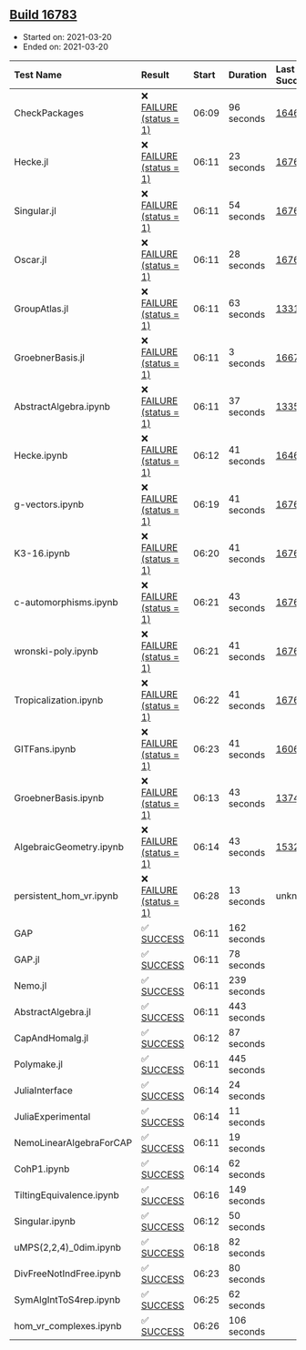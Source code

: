 ## [Build 16783](https://oscarci.mathematik.uni-kl.de/job/oscar/16783/)

* Started on: 2021-03-20
* Ended on: 2021-03-20

| Test Name    | Result | Start | Duration | Last Success | First Failure |
|:-------------|:-------|:------|:---------|:-------------|:--------------|
| CheckPackages | ❌ [FAILURE (status = 1)](https://oscarci.mathematik.uni-kl.de/job/oscar/16783/artifact/logs/build-16783/CheckPackages.log) | 06:09 | 96 seconds | [16463](https://oscarci.mathematik.uni-kl.de/job/oscar/16463/) | [16464](https://oscarci.mathematik.uni-kl.de/job/oscar/16464/) |
| Hecke.jl | ❌ [FAILURE (status = 1)](https://oscarci.mathematik.uni-kl.de/job/oscar/16783/artifact/logs/build-16783/Hecke.jl.log) | 06:11 | 23 seconds | [16760](https://oscarci.mathematik.uni-kl.de/job/oscar/16760/) | [16761](https://oscarci.mathematik.uni-kl.de/job/oscar/16761/) |
| Singular.jl | ❌ [FAILURE (status = 1)](https://oscarci.mathematik.uni-kl.de/job/oscar/16783/artifact/logs/build-16783/Singular.jl.log) | 06:11 | 54 seconds | [16760](https://oscarci.mathematik.uni-kl.de/job/oscar/16760/) | [16761](https://oscarci.mathematik.uni-kl.de/job/oscar/16761/) |
| Oscar.jl | ❌ [FAILURE (status = 1)](https://oscarci.mathematik.uni-kl.de/job/oscar/16783/artifact/logs/build-16783/Oscar.jl.log) | 06:11 | 28 seconds | [16760](https://oscarci.mathematik.uni-kl.de/job/oscar/16760/) | [16761](https://oscarci.mathematik.uni-kl.de/job/oscar/16761/) |
| GroupAtlas.jl | ❌ [FAILURE (status = 1)](https://oscarci.mathematik.uni-kl.de/job/oscar/16783/artifact/logs/build-16783/GroupAtlas.jl.log) | 06:11 | 63 seconds | [13311](https://oscarci.mathematik.uni-kl.de/job/oscar/13311/) | [13312](https://oscarci.mathematik.uni-kl.de/job/oscar/13312/) |
| GroebnerBasis.jl | ❌ [FAILURE (status = 1)](https://oscarci.mathematik.uni-kl.de/job/oscar/16783/artifact/logs/build-16783/GroebnerBasis.jl.log) | 06:11 | 3 seconds | [16676](https://oscarci.mathematik.uni-kl.de/job/oscar/16676/) | [16677](https://oscarci.mathematik.uni-kl.de/job/oscar/16677/) |
| AbstractAlgebra.ipynb | ❌ [FAILURE (status = 1)](https://oscarci.mathematik.uni-kl.de/job/oscar/16783/artifact/logs/build-16783/AbstractAlgebra.ipynb.log) | 06:11 | 37 seconds | [13355](https://oscarci.mathematik.uni-kl.de/job/oscar/13355/) | [13356](https://oscarci.mathematik.uni-kl.de/job/oscar/13356/) |
| Hecke.ipynb | ❌ [FAILURE (status = 1)](https://oscarci.mathematik.uni-kl.de/job/oscar/16783/artifact/logs/build-16783/Hecke.ipynb.log) | 06:12 | 41 seconds | [16463](https://oscarci.mathematik.uni-kl.de/job/oscar/16463/) | [16464](https://oscarci.mathematik.uni-kl.de/job/oscar/16464/) |
| g-vectors.ipynb | ❌ [FAILURE (status = 1)](https://oscarci.mathematik.uni-kl.de/job/oscar/16783/artifact/logs/build-16783/g-vectors.ipynb.log) | 06:19 | 41 seconds | [16760](https://oscarci.mathematik.uni-kl.de/job/oscar/16760/) | [16761](https://oscarci.mathematik.uni-kl.de/job/oscar/16761/) |
| K3-16.ipynb | ❌ [FAILURE (status = 1)](https://oscarci.mathematik.uni-kl.de/job/oscar/16783/artifact/logs/build-16783/K3-16.ipynb.log) | 06:20 | 41 seconds | [16760](https://oscarci.mathematik.uni-kl.de/job/oscar/16760/) | [16761](https://oscarci.mathematik.uni-kl.de/job/oscar/16761/) |
| c-automorphisms.ipynb | ❌ [FAILURE (status = 1)](https://oscarci.mathematik.uni-kl.de/job/oscar/16783/artifact/logs/build-16783/c-automorphisms.ipynb.log) | 06:21 | 43 seconds | [16760](https://oscarci.mathematik.uni-kl.de/job/oscar/16760/) | [16761](https://oscarci.mathematik.uni-kl.de/job/oscar/16761/) |
| wronski-poly.ipynb | ❌ [FAILURE (status = 1)](https://oscarci.mathematik.uni-kl.de/job/oscar/16783/artifact/logs/build-16783/wronski-poly.ipynb.log) | 06:21 | 41 seconds | [16760](https://oscarci.mathematik.uni-kl.de/job/oscar/16760/) | [16761](https://oscarci.mathematik.uni-kl.de/job/oscar/16761/) |
| Tropicalization.ipynb | ❌ [FAILURE (status = 1)](https://oscarci.mathematik.uni-kl.de/job/oscar/16783/artifact/logs/build-16783/Tropicalization.ipynb.log) | 06:22 | 41 seconds | [16760](https://oscarci.mathematik.uni-kl.de/job/oscar/16760/) | [16761](https://oscarci.mathematik.uni-kl.de/job/oscar/16761/) |
| GITFans.ipynb | ❌ [FAILURE (status = 1)](https://oscarci.mathematik.uni-kl.de/job/oscar/16783/artifact/logs/build-16783/GITFans.ipynb.log) | 06:23 | 41 seconds | [16068](https://oscarci.mathematik.uni-kl.de/job/oscar/16068/) | [16069](https://oscarci.mathematik.uni-kl.de/job/oscar/16069/) |
| GroebnerBasis.ipynb | ❌ [FAILURE (status = 1)](https://oscarci.mathematik.uni-kl.de/job/oscar/16783/artifact/logs/build-16783/GroebnerBasis.ipynb.log) | 06:13 | 43 seconds | [13748](https://oscarci.mathematik.uni-kl.de/job/oscar/13748/) | [13749](https://oscarci.mathematik.uni-kl.de/job/oscar/13749/) |
| AlgebraicGeometry.ipynb | ❌ [FAILURE (status = 1)](https://oscarci.mathematik.uni-kl.de/job/oscar/16783/artifact/logs/build-16783/AlgebraicGeometry.ipynb.log) | 06:14 | 43 seconds | [15322](https://oscarci.mathematik.uni-kl.de/job/oscar/15322/) | [15323](https://oscarci.mathematik.uni-kl.de/job/oscar/15323/) |
| persistent_hom_vr.ipynb | ❌ [FAILURE (status = 1)](https://oscarci.mathematik.uni-kl.de/job/oscar/16783/artifact/logs/build-16783/persistent_hom_vr.ipynb.log) | 06:28 | 13 seconds | unknown | unknown |
| GAP | ✅ [SUCCESS](https://oscarci.mathematik.uni-kl.de/job/oscar/16783/artifact/logs/build-16783/GAP.log) | 06:11 | 162 seconds |  |  |
| GAP.jl | ✅ [SUCCESS](https://oscarci.mathematik.uni-kl.de/job/oscar/16783/artifact/logs/build-16783/GAP.jl.log) | 06:11 | 78 seconds |  |  |
| Nemo.jl | ✅ [SUCCESS](https://oscarci.mathematik.uni-kl.de/job/oscar/16783/artifact/logs/build-16783/Nemo.jl.log) | 06:11 | 239 seconds |  |  |
| AbstractAlgebra.jl | ✅ [SUCCESS](https://oscarci.mathematik.uni-kl.de/job/oscar/16783/artifact/logs/build-16783/AbstractAlgebra.jl.log) | 06:11 | 443 seconds |  |  |
| CapAndHomalg.jl | ✅ [SUCCESS](https://oscarci.mathematik.uni-kl.de/job/oscar/16783/artifact/logs/build-16783/CapAndHomalg.jl.log) | 06:12 | 87 seconds |  |  |
| Polymake.jl | ✅ [SUCCESS](https://oscarci.mathematik.uni-kl.de/job/oscar/16783/artifact/logs/build-16783/Polymake.jl.log) | 06:11 | 445 seconds |  |  |
| JuliaInterface | ✅ [SUCCESS](https://oscarci.mathematik.uni-kl.de/job/oscar/16783/artifact/logs/build-16783/JuliaInterface.log) | 06:14 | 24 seconds |  |  |
| JuliaExperimental | ✅ [SUCCESS](https://oscarci.mathematik.uni-kl.de/job/oscar/16783/artifact/logs/build-16783/JuliaExperimental.log) | 06:14 | 11 seconds |  |  |
| NemoLinearAlgebraForCAP | ✅ [SUCCESS](https://oscarci.mathematik.uni-kl.de/job/oscar/16783/artifact/logs/build-16783/NemoLinearAlgebraForCAP.log) | 06:11 | 19 seconds |  |  |
| CohP1.ipynb | ✅ [SUCCESS](https://oscarci.mathematik.uni-kl.de/job/oscar/16783/artifact/logs/build-16783/CohP1.ipynb.log) | 06:14 | 62 seconds |  |  |
| TiltingEquivalence.ipynb | ✅ [SUCCESS](https://oscarci.mathematik.uni-kl.de/job/oscar/16783/artifact/logs/build-16783/TiltingEquivalence.ipynb.log) | 06:16 | 149 seconds |  |  |
| Singular.ipynb | ✅ [SUCCESS](https://oscarci.mathematik.uni-kl.de/job/oscar/16783/artifact/logs/build-16783/Singular.ipynb.log) | 06:12 | 50 seconds |  |  |
| uMPS(2,2,4)_0dim.ipynb | ✅ [SUCCESS](https://oscarci.mathematik.uni-kl.de/job/oscar/16783/artifact/logs/build-16783/uMPS-2-2-4-_0dim.ipynb.log) | 06:18 | 82 seconds |  |  |
| DivFreeNotIndFree.ipynb | ✅ [SUCCESS](https://oscarci.mathematik.uni-kl.de/job/oscar/16783/artifact/logs/build-16783/DivFreeNotIndFree.ipynb.log) | 06:23 | 80 seconds |  |  |
| SymAlgIntToS4rep.ipynb | ✅ [SUCCESS](https://oscarci.mathematik.uni-kl.de/job/oscar/16783/artifact/logs/build-16783/SymAlgIntToS4rep.ipynb.log) | 06:25 | 62 seconds |  |  |
| hom_vr_complexes.ipynb | ✅ [SUCCESS](https://oscarci.mathematik.uni-kl.de/job/oscar/16783/artifact/logs/build-16783/hom_vr_complexes.ipynb.log) | 06:26 | 106 seconds |  |  |
